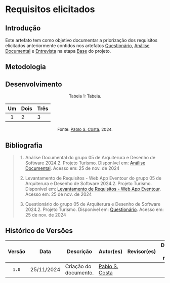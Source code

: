 # Requisitos elicitados

## Introdução

Este artefato tem como objetivo documentar a priorização dos requisitos elicitados anteriormente contidos nos artefatos [Questionário][quest], [Análise Documental][doc] e [Entrevista][entr] na etapa [Base](../Base/1.Base.md) do projeto.

## Metodologia

## Desenvolvimento





<font size="2"><p style="text-align: center">Tabela 1: Tabela.</p></font>

<center>

| Um | Dois | Três |
| :--: | -- | -- |
| 1 | 2 | 3 |

</center>

<font size="2"><p style="text-align: center">Fonte: [Pablo S. Costa][PabloGH], 2024.</p></font>


## Bibliografia

> 1. Análise Documental do grupo 05 de Arquiterura e Desenho de Software 2024.2. Projeto Turismo. Disponível em: [Análise Documental][doc]. Acesso em: 25 de nov. de 2024
>
> 2. Levantamento de Requisitos - Web App Eventour do grupo 05 de Arquiterura e Desenho de Software 2024.2. Projeto Turismo. Disponível em: [Levantamento de Requisitos - Web App Eventour][entr]. Acesso em: 25 de nov. de 2024
>
> 3. Questionário do grupo 05 de Arquiterura e Desenho de Software 2024.2. Projeto Turismo. Disponível em: [Questionário][quest]. Acesso em: 25 de nov. de 2024
>


## Histórico de Versões

| Versão | Data | Descrição | Autor(es) | Revisor(es) | Detalhes da revisão |
| :----: | :--: | --------- | ----------- | ------ | :---: |
| `1.0`  | 25/11/2024 | Criação do documento. | [Pablo S. Costa][PabloGH]  |  |  | 

[AnaGH]: https://github.com/analufernanndess
[CainaGH]: https://github.com/freitasc
[ClaudioGH]: https://github.com/claudiohsc
[EliasGH]: https://github.com/EliasOliver21
[GuilhermeGH]: https://github.com/gmeister18
[JoelGH]: https://github.com/JoelSRangel
[KathlynGH]: https://github.com/klmurussi
[PabloGH]: https://github.com/pabloheika
[PedroRGH]: https://github.com/pedro-rodiguero
[PedroPGH]: https://github.com/Pedrin0030
[SamuelGH]: https://github.com/samuelalvess
[TalesGH]: https://github.com/TalesRG

[quest]: ../Base/elicitacao/questionario/questionario.md
[doc]: ../Base/elicitacao/analise_documental.md
[entr]: ../Base/elicitacao/requisitos-entrevista.md
